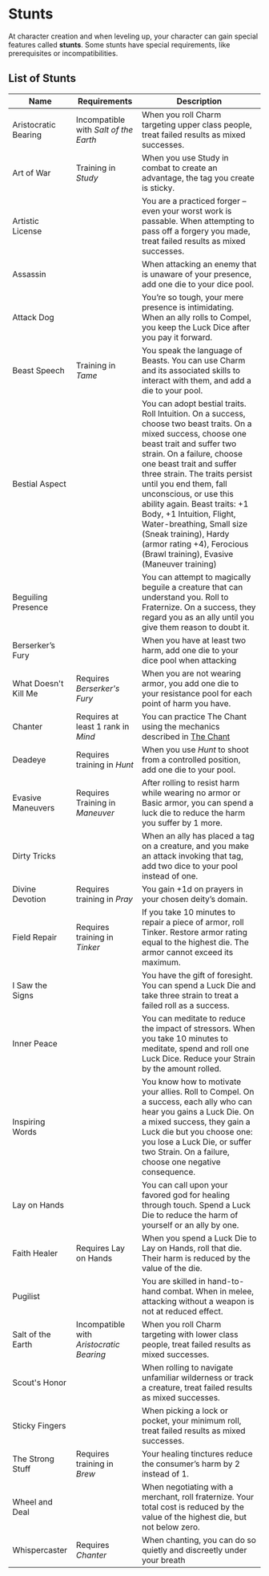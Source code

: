 # Stunts
At character creation and when leveling up, your character can gain special features called **stunts**. Some stunts have special requirements, like prerequisites or incompatibilities.

## List of Stunts
| Name | Requirements | Description |
| -- | -- | -- |
| Aristocratic Bearing | Incompatible with _Salt of the Earth_ | When you roll Charm targeting upper class people, treat failed results as mixed successes. |
| Art of War | Training in _Study_ | When you use Study in combat to create an advantage, the tag you create is sticky. |
| Artistic License | | You are a practiced forger – even your worst work is passable. When attempting to pass off a forgery you made, treat failed results as mixed successes. |
| Assassin | | When attacking an enemy that is unaware of your presence, add one die to your dice pool. |
| Attack Dog | | You’re so tough, your mere presence is intimidating. When an ally rolls to Compel, you keep the Luck Dice after you pay it forward. |
| Beast Speech | Training in _Tame_ | You speak the language of Beasts. You can use Charm and its associated skills to interact with them, and add a die to your pool. |
| Bestial Aspect | | You can adopt bestial traits. Roll Intuition. On a success, choose two beast traits. On a mixed success, choose one beast trait and suffer two strain. On a failure, choose one beast trait and suffer three strain. The traits persist until you end them, fall unconscious, or use this ability again. Beast traits: +1 Body, +1 Intuition, Flight, Water-breathing, Small size (Sneak training), Hardy (armor rating +4), Ferocious (Brawl training), Evasive (Maneuver training) | 
| Beguiling Presence | | You can attempt to magically beguile a creature that can understand you. Roll to Fraternize. On a success, they regard you as an ally until you give them reason to doubt it. |
| Berserker’s Fury | | When you have at least two harm, add one die to your dice pool when attacking |
| What Doesn't Kill Me | Requires _Berserker's Fury_ | When you are not wearing armor, you add one die to your resistance pool for each point of harm you have. |
| Chanter | Requires at least 1 rank in _Mind_ | You can practice The Chant using the mechanics described in [The Chant](Chant.md) |
| Deadeye | Requires training in _Hunt_ | When you use _Hunt_ to shoot from a controlled position, add one die to your pool. |
| Evasive Maneuvers | Requires Training in _Maneuver_ | After rolling to resist harm while wearing no armor or Basic armor, you can spend a luck die to reduce the harm you suffer by 1 more. |
| Dirty Tricks | | When an ally has placed a tag on a creature, and you make an attack invoking that tag, add two dice to your pool instead of one. |
| Divine Devotion | Requires training in _Pray_ | You gain +1d on prayers in your chosen deity’s domain. |
| Field Repair | Requires training in _Tinker_ | If you take 10 minutes to repair a piece of armor, roll Tinker. Restore armor rating equal to the highest die. The armor cannot exceed its maximum. |
| I Saw the Signs | | You have the gift of foresight. You can spend a Luck Die and take three strain to treat a failed roll as a success. |
| Inner Peace | | You can meditate to reduce the impact of stressors. When you take 10 minutes to meditate, spend and roll one Luck Dice. Reduce your Strain by the amount rolled. |
| Inspiring Words | | You know how to motivate your allies. Roll to Compel. On a success, each ally who can hear you gains a Luck Die. On a mixed success, they gain a Luck die but you choose one: you lose a Luck Die, or suffer two Strain. On a failure, choose one negative consequence. |
| Lay on Hands | | You can call upon your favored god for healing through touch. Spend a Luck Die to reduce the harm of yourself or an ally by one. |
| Faith Healer | Requires Lay on Hands | When you spend a Luck Die to Lay on Hands, roll that die. Their harm is reduced by the value of the die. |
| Pugilist | | You are skilled in hand-to-hand combat. When in melee, attacking without a weapon is not at reduced effect. |
| Salt of the Earth | Incompatible with _Aristocratic Bearing_ | When you roll Charm targeting with lower class people, treat failed results as mixed successes. |
| Scout's Honor | | When rolling to navigate unfamiliar wilderness or track a creature, treat failed results as mixed successes. |
| Sticky Fingers | | When picking a lock or pocket, your minimum roll, treat failed results as mixed successes. |
| The Strong Stuff | Requires training in _Brew_ | Your healing tinctures reduce the consumer’s harm by 2 instead of 1. |
| Wheel and Deal | | When negotiating with a merchant, roll fraternize. Your total cost is reduced by the value of the highest die, but not below zero. |
| Whispercaster | Requires _Chanter_ | When chanting, you can do so quietly and discreetly under your breath |